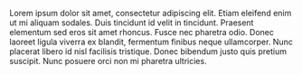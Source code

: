 Lorem ipsum dolor sit amet, consectetur adipiscing elit. Etiam eleifend enim ut mi aliquam sodales. Duis tincidunt id velit in tincidunt. Praesent elementum sed eros sit amet rhoncus. Fusce nec pharetra odio. Donec laoreet ligula viverra ex blandit, fermentum finibus neque ullamcorper. Nunc placerat libero id nisl facilisis tristique. Donec bibendum justo quis pretium suscipit. Nunc posuere orci non mi pharetra ultricies.